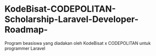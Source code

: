# KodeBisat-CODEPOLITAN-Scholarship-Laravel-Developer-Roadmap-
Program beasiswa yang diadakan oleh KodeBisat x CODEPOLITAN untuk programmer Laravel
